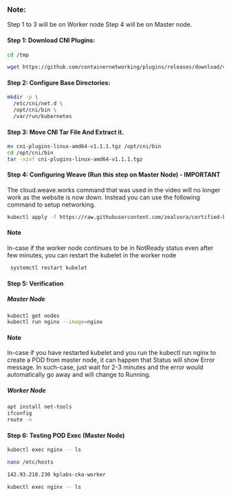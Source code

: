 
  ### Note:
  Step 1 to 3 will be on Worker node
  Step 4 will be on Master node.

  #### Step 1: Download CNI Plugins:
  ```sh
  cd /tmp

  wget https://github.com/containernetworking/plugins/releases/download/v1.1.1/cni-plugins-linux-amd64-v1.1.1.tgz

  ```
  #### Step 2: Configure Base Directories:
  ```sh
  mkdir -p \
    /etc/cni/net.d \
    /opt/cni/bin \
    /var/run/kubernetes
  ```
  #### Step 3: Move CNI Tar File And Extract it.
  ```sh
  mv cni-plugins-linux-amd64-v1.1.1.tgz /opt/cni/bin
  cd /opt/cni/bin
  tar -xzvf cni-plugins-linux-amd64-v1.1.1.tgz
  ```
  #### Step 4: Configuring Weave (Run this step on Master Node) - IMPORTANT
  
  The cloud.weave.works command that was used in the video will no longer work as the website is now down. Instead you can use the following command to setup networking.
  

  ```sh
kubectl apply -f https://raw.githubusercontent.com/zealvora/certified-kubernetes-administrator/master/Domain%206%20-%20Cluster%20Architecture%2C%20Installation%20%26%20Configuration/weave-daemonset-k8s.yaml
  ```

  #### Note

  In-case if the worker node continues to be in NotReady status even after few minutes, you can restart the kubelet in the worker node
 ```sh
  systemctl restart kubelet
 ```

  #### Step 5: Verification
  ##### Master Node
  ```sh
  kubectl get nodes
  kubectl run nginx --image=nginx
  ```
  #### Note

  In-case if you have restarted kubelet and you run the kubectl run nginx to create a POD from master node, it can happen that Status will show Error message. In such-case, just wait for 2-3 minutes and the error would automatically go away and will change to Running.

  ##### Worker Node
  ```sh
  apt install net-tools
  ifconfig
  route -n
  ```

#### Step 6: Testing POD Exec (Master Node)
```sh
kubectl exec nginx -- ls
```
```sh
nano /etc/hosts
```
```sh
142.93.218.230 kplabs-cka-worker
```
```sh
kubectl exec nginx -- ls
```
